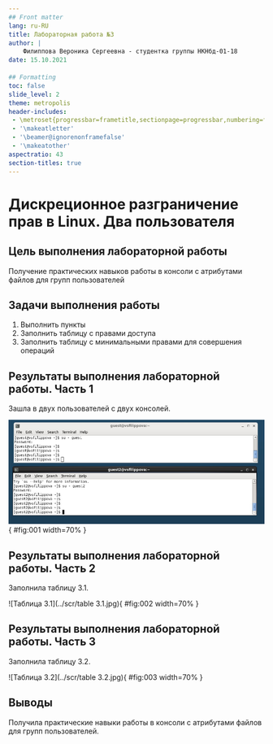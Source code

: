 ```yaml
---
## Front matter
lang: ru-RU
title: Лабораторная работа №3
author: |
	Филиппова Вероника Сергеевна - студентка группы НКНбд-01-18
date: 15.10.2021

## Formatting
toc: false
slide_level: 2
theme: metropolis
header-includes:
 - \metroset{progressbar=frametitle,sectionpage=progressbar,numbering=fraction}
 - '\makeatletter'
 - '\beamer@ignorenonframefalse'
 - '\makeatother'
aspectratio: 43
section-titles: true
---
```


# Дискреционное разграничение прав в Linux. Два пользователя

## Цель выполнения лабораторной работы

Получение практических навыков работы в консоли с атрибутами файлов для групп пользователей

## Задачи выполнения работы

1) Выполнить пункты
2) Заполнить таблицу с правами доступа 
3) Заполнить таблицу с минимальными правами для совершения операций

## Результаты выполнения лабораторной работы. Часть 1

Зашла в двух пользователей с двух консолей.

![Две консоли](../scr/3.jpg){ #fig:001 width=70% }

## Результаты выполнения лабораторной работы. Часть 2

Заполнила таблицу 3.1.

![Таблица 3.1](../scr/table 3.1.jpg){ #fig:002 width=70% }

## Результаты выполнения лабораторной работы. Часть 3

Заполнила таблицу 3.2.

![Таблица 3.2](../scr/table 3.2.jpg){ #fig:003 width=70% }
## Выводы

Получила практические навыки работы в консоли с атрибутами файлов для групп пользователей.

